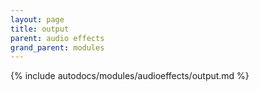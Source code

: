 ```yaml
---
layout: page
title: output
parent: audio effects
grand_parent: modules
---
```


{% include autodocs/modules/audioeffects/output.md %}
